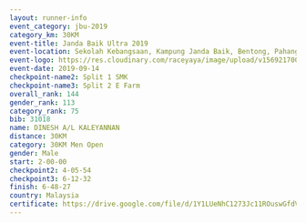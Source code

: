 ```yaml
---
layout: runner-info 
event_category: jbu-2019 
category_km: 30KM 
event-title: Janda Baik Ultra 2019 
event-location: Sekolah Kebangsaan, Kampung Janda Baik, Bentong, Pahang, Malaysia 
event-logo: https://res.cloudinary.com/raceyaya/image/upload/v1569217009/logo/janda-baik_vch1pc.jpg 
event-date: 2019-09-14 
checkpoint-name2: Split 1 SMK 
checkpoint-name3: Split 2 E Farm 
overall_rank: 144
gender_rank: 113
category_rank: 75
bib: 31018
name: DINESH A/L KALEYANNAN
distance: 30KM
category: 30KM Men Open
gender: Male
start: 2-00-00
checkpoint2: 4-05-54
checkpoint3: 6-12-32
finish: 6-48-27
country: Malaysia
certificate: https://drive.google.com/file/d/1Y1LUeNhC1273Jc11ROuswGfdVAR8aXyk/view?usp=sharing
---
```

